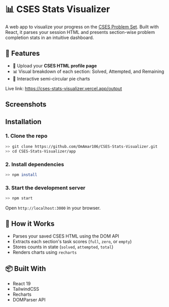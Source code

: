# 📊 CSES Stats Visualizer

A web app to visualize your progress on the [CSES Problem Set](https://cses.fi/problemset/). Built with React, it parses your session HTML and presents section-wise problem completion stats in an intuitive dashboard.

## 🔧 Features

- 📁 Upload your **CSES HTML profile page**
- 📊 Visual breakdown of each section: Solved, Attempted, and Remaining
- 🥧 Interactive semi-circular pie charts

Live link: https://cses-stats-visualizer.vercel.app/output

## Screenshots

## Installation

### 1. Clone the repo
```bash
>> git clone https://github.com/OmAmar106/CSES-Stats-Visualizer.git
>> cd CSES-Stats-Visualizer/app
```

### 2. Install dependencies
```bash
>> npm install
```

### 3. Start the development server
```bash
>> npm start
```

Open `http://localhost:3000` in your browser.

## 📝 How it Works

- Parses your saved CSES HTML using the DOM API
- Extracts each section's task scores (`full`, `zero`, or `empty`)
- Stores counts in state (`solved`, `attempted`, `total`)
- Renders charts using `recharts`

## 📦 Built With

- React 19
- TailwindCSS
- Recharts
- DOMParser API